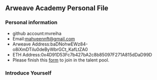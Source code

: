 ## Arweave Academy Personal File

### Personal information

- github account:mvreiha
- Email:mahveennft@gmail.com
- Arweave Address:baDNohwEWz84-o8iXmDTilu0deByWbrGCt_KafLtZA0
- ETH Address:0x4D91D53Fc7b427bA2c8b85097F271A815dDaD99D
- Please finish this [form](https://docs.google.com/forms/d/e/1FAIpQLSfWA5fIIcBgmRppm3jNz5vmf9Mai_QMVil-2pO4r7YKn_Zhtw/viewform?usp=sf_link) to join in the talent pool.

### Introduce Yourself
